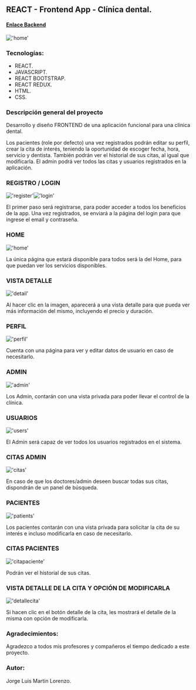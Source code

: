 ## REACT - Frontend App - Clínica dental.

#### [Enlace Backend](https://github.com/jorgemctin/Backend-DentalClinic)

!['home'](./src/assets/img/home.jpeg)

### Tecnologías:

+ REACT.
+ JAVASCRIPT.
+ REACT BOOTSTRAP.
+ REACT REDUX.
+ HTML.
+ CSS.

### Descripción general del proyecto 

Desarrollo y diseño FRONTEND de una aplicación funcional para una clínica dental.

Los pacientes (role por defecto) una vez registrados podrán editar su perfil, crear la cita de interés, teniendo la oportunidad de escoger fecha, hora, servicio y dentista. También podrán ver el historial de sus citas, al igual que modificarla. El admin podrá ver todos las citas y usuarios registrados en la aplicación.

### REGISTRO / LOGIN

!['register'](./src/assets/img/register.png)!['login'](./src/assets/img/login.png)

El primer paso será registrarse, para poder acceder a todos los beneficios de la app. Una vez registrados, se enviará a la página del login para que ingrese el email y contraseña.

### HOME

!['home'](./src/assets/img/home1.jpeg)

La única página que estará disponible para todos será la del Home, para que puedan ver los servicios disponibles.

### VISTA DETALLE

!['detail'](./src/assets/img/detail.png)

Al hacer clic en la imagen, aparecerá a una vista detalle para que pueda ver más información del mismo, incluyendo el precio y duración.

### PERFIL

!['perfil'](./src/assets/img/perfil.png)

Cuenta con una página para ver y editar datos de usuario en caso de necesitarlo.

### ADMIN

!['admin'](./src/assets/img/admin.jpeg)

Los Admin, contarán con una vista privada para poder llevar el control de la clínica.

### USUARIOS

!['users'](./src/assets/img/users.png)

El Admin será capaz de ver todos los usuarios registrados en el sistema.

### CITAS ADMIN

!['citas'](./src/assets/img/citas.png)

En caso de que los doctores/admin deseen buscar todas sus citas, dispondrán de un panel de búsqueda.

### PACIENTES

!['patients'](./src/assets/img/patients.png)

Los pacientes contarán con una vista privada para solicitar la cita de su interés e incluso modificarla en caso de necesitarlo.

### CITAS PACIENTES

!['citapaciente'](./src/assets/img/citapaciente.png)

Podrán ver el historial de sus citas.

### VISTA DETALLE DE LA CITA Y OPCIÓN DE MODIFICARLA

!['detallecita'](./src/assets/img/detallecita.png)

Si hacen clic en el botón detalle de la cita, les mostrará el detalle de la misma con opción de modificarla.

### Agradecimientos:

Agradezco a todos mis profesores y compañeros el tiempo dedicado a este proyecto.

### Autor:

Jorge Luis Martin Lorenzo.

